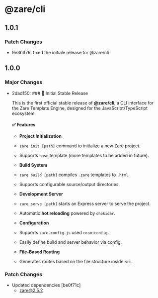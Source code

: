 # @zare/cli

## 1.0.1

### Patch Changes

- 9e3b376: fixed the initiale release for @zare/cli

## 1.0.0

### Major Changes

- 2dad150: ### 🎉 Initial Stable Release

  This is the first official stable release of **@zare/cli**, a CLI interface for the Zare Template Engine, designed for the JavaScript/TypeScript ecosystem.

  #### ✅ Features

  - **Project Initialization**

  - `zare init [path]` command to initialize a new Zare project.

  - Supports `base` template (more templates to be added in future).

  - **Build System**

  - `zare build [path]` compiles `.zare` templates to `.html`.

  - Supports configurable source/output directories.

  - **Development Server**

  - `zare serve [path]` starts an Express server to serve the project.

  - Automatic **hot reloading** powered by `chokidar`.

  - **Configuration**

  - Supports `zare.config.js` used `cosmiconfig`.

  - Easily define build and server behavior via config.

  - **File-Based Routing**

  - Generates routes based on the file structure inside `src`.

### Patch Changes

- Updated dependencies [be0f71c]
  - zare@2.5.2
